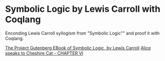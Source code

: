 # Symbolic Logic by Lewis Carroll with Coqlang

Enconding Lewis Carroll syllogism from "Symbolic Logic"" and proof it with Coqlang.

[The Project Gutenberg EBook of Symbolic Logic, by Lewis Carroll](https://www.gutenberg.org/files/28696/28696-h/28696-h.htm#p056syllogism)
[Alice speaks to Cheshire Cat - CHAPTER VI](https://www.cs.cmu.edu/~rgs/alice-VI.html)
